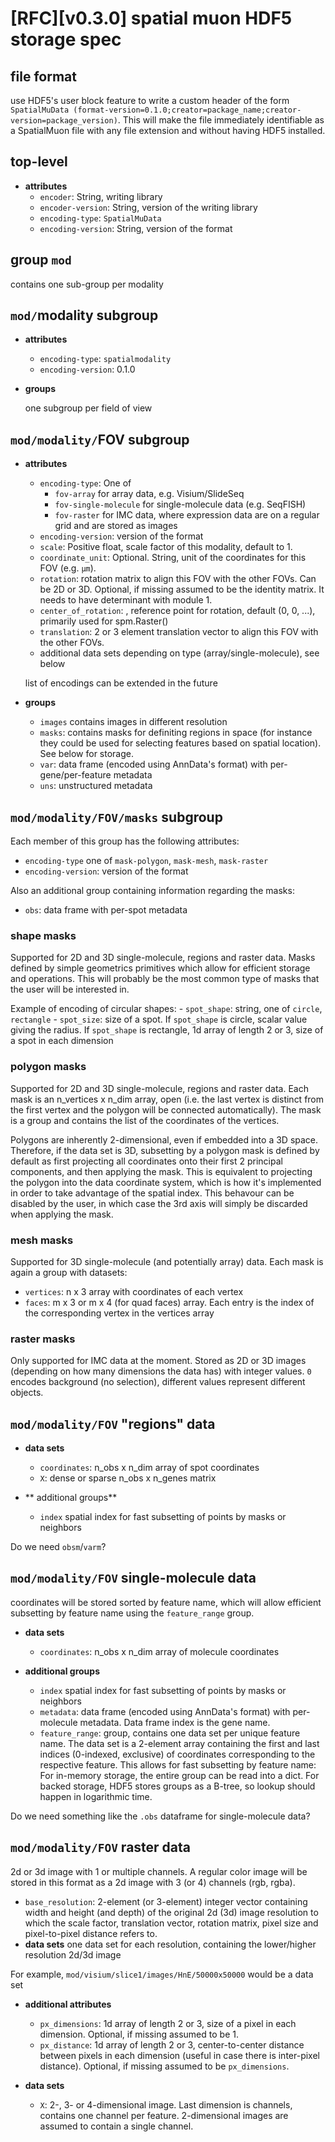# [RFC][v0.3.0] spatial muon HDF5 storage spec
## file format
use HDF5's user block feature to write a custom header of the form `SpatialMuData (format-version=0.1.0;creator=package_name;creator-version=package_version)`. This will make the file immediately identifiable as a SpatialMuon file with any file extension and without having HDF5 installed.

## top-level
- **attributes**
    - `encoder`: String, writing library
    - `encoder-version`: String, version of the writing library
    - `encoding-type`: `SpatialMuData`
    - `encoding-version`: String, version of the format

## group `mod`
contains one sub-group per modality

## `mod/`modality subgroup
- **attributes**
    - `encoding-type`: `spatialmodality`
    - `encoding-version`: 0.1.0

- **groups**

    one subgroup per field of view

## `mod/modality/`FOV subgroup
- **attributes**
    - `encoding-type`: One of
        - `fov-array` for array data, e.g. Visium/SlideSeq
        - `fov-single-molecule` for single-molecule data (e.g. SeqFISH)
        - `fov-raster` for IMC data, where expression data are on a regular grid and are stored as images
    - `encoding-version`: version of the format
    - `scale`: Positive float, scale factor of this modality, default to 1.
    - `coordinate_unit`: Optional. String, unit of the coordinates for this FOV (e.g. `µm`).
    - `rotation`: rotation matrix to align this FOV with the other FOVs. Can be 2D or 3D. Optional, if missing assumed to be the identity matrix. It needs to have determinant with module 1.
    - `center_of_rotation`: , reference point for rotation, default (0, 0, ...), primarily used for spm.Raster()
    - `translation`: 2 or 3 element translation vector to align this FOV with the other FOVs.
    - additional data sets depending on type (array/single-molecule), see below

    list of encodings can be extended in the future

- **groups**
    - `images` contains images in different resolution
    - `masks`: contains masks for definiting regions in space (for instance they could be used for selecting features based on spatial location). See below for storage.
    - `var`: data frame (encoded using AnnData's format) with per-gene/per-feature metadata
    - `uns`: unstructured metadata

## `mod/modality/FOV/masks` subgroup
Each member of this group has the following attributes:

- `encoding-type` one of `mask-polygon`, `mask-mesh`, `mask-raster`
- `encoding-version`: version of the format

Also an additional group containing information regarding the masks:
- `obs`: data frame with per-spot metadata

### shape masks
Supported for 2D and 3D single-molecule, regions and raster data.
Masks defined by simple geometrics primitives which allow for efficient storage and operations. This will probably be the most common type of masks that the user will be interested in.

Example of encoding of circular shapes:
    - `spot_shape`: string, one of `circle`, `rectangle`
    - `spot_size`: size of a spot. If `spot_shape` is circle, scalar value giving the radius. If `spot_shape` is rectangle, 1d array of length 2 or 3, size of a spot in each dimension

### polygon masks
Supported for 2D and 3D single-molecule, regions and raster data. Each mask is an n_vertices x n_dim array, open (i.e. the last vertex is distinct from the first vertex and the polygon will be connected automatically). The mask is a group and contains the list of the coordinates of the vertices.

Polygons are inherently 2-dimensional, even if embedded into a 3D space. Therefore, if the data set is 3D, subsetting by a polygon mask is defined by default as first projecting all coordinates onto their first 2 principal components, and then applying the mask. This is equivalent to projecting the polygon into the data coordinate system, which is how it's implemented in order to take advantage of the spatial index. This behavour can be disabled by the user, in which case the 3rd axis will simply be discarded when applying the mask.

### mesh masks
Supported for 3D single-molecule (and potentially array) data. Each mask is again a group with datasets:

- `vertices`: n x 3 array with coordinates of each vertex
- `faces`: m x 3 or m x 4 (for quad faces) array. Each entry is the index of the corresponding vertex in the vertices array

### raster masks
Only supported for IMC data at the moment. Stored as 2D or 3D images (depending on how many dimensions the data has) with integer values. `0` encodes background (no selection), different values represent different objects.

## `mod/modality/FOV` "regions" data
- **data sets**
    - `coordinates`: n_obs x n_dim array of spot coordinates
    - `X`: dense or sparse n_obs x n_genes matrix

- ** additional groups**
    - `index` spatial index for fast subsetting of points by masks or neighbors

Do we need `obsm`/`varm`?

## `mod/modality/FOV` single-molecule data
coordinates will be stored sorted by feature name, which will allow efficient subsetting by feature name using the `feature_range` group.

- **data sets**
    - `coordinates`: n_obs x n_dim array of molecule coordinates

- **additional groups**
    - `index` spatial index for fast subsetting of points by masks or neighbors
    - `metadata`: data frame (encoded using AnnData's format) with per-molecule metadata. Data frame index is the gene name.
    - `feature_range`: group, contains one data set per unique feature name. The data set is a 2-element array containing the first and last indices (0-indexed, exclusive) of coordinates corresponding to the respective feature. This allows for fast subsetting by feature name: For in-memory storage, the entire group can be read into a dict. For backed storage, HDF5 stores groups as a B-tree, so lookup should happen in logarithmic time.

Do we need something like the `.obs` dataframe for single-molecule data?

## `mod/modality/FOV` raster data
2d or 3d image with 1 or multiple channels. A regular color image will be stored in this format as a 2d image with 3 (or 4) channels (rgb, rgba).

- `base_resolution`: 2-element (or 3-element) integer vector containing width and height (and depth) of the original 2d (3d) image resolution to which the scale factor, translation vector, rotation matrix, pixel size and pixel-to-pixel distance refers to.
- **data sets**
    one data set for each resolution, containing the lower/higher resolution 2d/3d image

For example, `mod/visium/slice1/images/HnE/50000x50000` would be a data set
- **additional attributes**
    - `px_dimensions`: 1d array of length 2 or 3, size of a pixel in each dimension. Optional, if missing assumed to be 1.
    - `px_distance`: 1d array of length 2 or 3, center-to-center distance between pixels in each dimension (useful in case there is inter-pixel distance). Optional, if missing assumed to be `px_dimensions`.

- **data sets**
    - `X`: 2-, 3- or 4-dimensional image. Last dimension is channels, contains one channel per feature. 2-dimensional images are assumed to contain a single channel.
